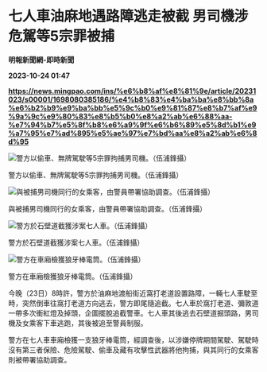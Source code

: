 # 七人車油麻地遇路障逃走被截 男司機涉危駕等5宗罪被捕
**明報新聞網-即時新聞**

**2023-10-24 01:47**

**https://news.mingpao.com/ins/%e6%b8%af%e8%81%9e/article/20231023/s00001/1698080385186/%e4%b8%83%e4%ba%ba%e8%bb%8a%e6%b2%b9%e9%ba%bb%e5%9c%b0%e9%81%87%e8%b7%af%e9%9a%9c%e9%80%83%e8%b5%b0%e8%a2%ab%e6%88%aa-%e7%94%b7%e5%8f%b8%e6%a9%9f%e6%b6%89%e5%8d%b1%e9%a7%95%e7%ad%895%e5%ae%97%e7%bd%aa%e8%a2%ab%e6%8d%95**

![警方以偷車、無牌駕駛等5宗罪拘捕男司機。（伍浦鋒攝）](https://fs.mingpao.com/ins/20231023/s00001/a5611b6db12901a9cc4917b7b7a6dc42.jpg)

警方以偷車、無牌駕駛等5宗罪拘捕男司機。（伍浦鋒攝）

![與被捕男司機同行的女乘客，由警員帶署協助調查。（伍浦鋒攝）](https://fs.mingpao.com/ins/20231023/s00001/a539d3d8ad3f3d681f3b8989dd8bca4f.jpg)

與被捕男司機同行的女乘客，由警員帶署協助調查。（伍浦鋒攝）

![警方於石壁道截獲涉案七人車。（伍浦鋒攝）](https://fs.mingpao.com/ins/20231023/s00001/a53bba23efb672c4702591e7b917dfc7.jpg)

警方於石壁道截獲涉案七人車。（伍浦鋒攝）

![警方在車廂檢獲狼牙棒電筒。（伍浦鋒攝）](https://fs.mingpao.com/ins/20231023/s00001/a558014d9b309539253ba6ec038168a2.jpg)

警方在車廂檢獲狼牙棒電筒。（伍浦鋒攝）

今晚（23日）8時許，警方於油麻地渡船街近窩打老道設置路障，一輛七人車駛至時，突然倒車往窩打老道方向逃去，警方即尾隨追截。七人車於窩打老道、彌敦道一帶多次衝紅燈及掉頭，企圖擺脫追截警車。七人車其後逃去石壁道掘頭路，男司機及女乘客下車逃跑，其後被追至警員制服。

警方在七人車車廂檢獲一支狼牙棒電筒，經調查後，以涉嫌停牌期間駕駛、駕駛時沒有第三者保險、危險駕駛、偷車及藏有攻擊性武器將他拘捕，與其同行的女乘客則被帶署協助調查。